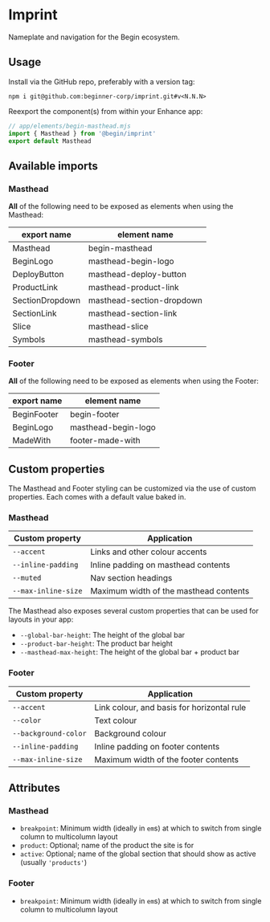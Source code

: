 # Imprint

Nameplate and navigation for the Begin ecosystem.

## Usage

Install via the GitHub repo, preferably with a version tag:

```shell
npm i git@github.com:beginner-corp/imprint.git#v<N.N.N>
```

Reexport the component(s) from within your Enhance app:

```js
// app/elements/begin-masthead.mjs
import { Masthead } from '@begin/imprint'
export default Masthead
```

## Available imports

### Masthead

**All** of the following need to be exposed as elements when using the Masthead:

| export name | element name |
|-|-|
| Masthead | begin-masthead |
| BeginLogo | masthead-begin-logo |
| DeployButton | masthead-deploy-button |
| ProductLink | masthead-product-link |
| SectionDropdown | masthead-section-dropdown |
| SectionLink | masthead-section-link |
| Slice | masthead-slice |
| Symbols | masthead-symbols |

### Footer

**All** of the following need to be exposed as elements when using the Footer:

| export name | element name |
|-|-|
| BeginFooter | begin-footer |
| BeginLogo | masthead-begin-logo |
| MadeWith | footer-made-with |

## Custom properties

The Masthead and Footer styling can be customized via the use of custom properties. Each comes with a default value baked in.

### Masthead

| Custom property | Application |
|-|-|
| `--accent` | Links and other colour accents |
| `--inline-padding` | Inline padding on masthead contents |
| `--muted` | Nav section headings |
| `--max-inline-size` | Maximum width of the masthead contents |

The Masthead also exposes several custom properties that can be used for layouts in your app:

- `--global-bar-height`: The height of the global bar
- `--product-bar-height`: The product bar height
- `--masthead-max-height`: The height of the global bar + product bar

### Footer

| Custom property | Application |
|-|-|
| `--accent` | Link colour, and basis for horizontal rule |
| `--color` | Text colour |
| `--background-color` | Background colour |
| `--inline-padding` | Inline padding on footer contents |
| `--max-inline-size` | Maximum width of the footer contents |

## Attributes

### Masthead

- `breakpoint`: Minimum width (ideally in `em`s) at which to switch from single column to multicolumn layout
- `product`: Optional; name of the product the site is for
- `active`: Optional; name of the global section that should show as active (usually `'products'`)

### Footer
- `breakpoint`: Minimum width (ideally in `em`s) at which to switch from single column to multicolumn layout
